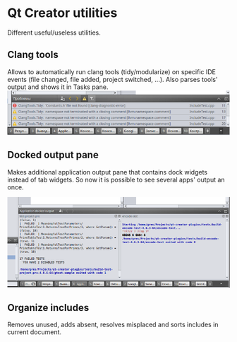 # Qt Creator utilities

Different useful/useless utilities.

## Clang tools

Allows to automatically run clang tools (tidy/modularize) on specific IDE events
(file changed, file added, project switched, ...).
Also parses tools' output and shows it in Tasks pane.
![Preview](dist/clangtools.png?raw=true)

## Docked output pane

Makes additional application output pane that contains dock widgets instead of tab widgets.
So now it is possible to see several apps' output an once.

![Preview](dist/dockoutput.png?raw=true)

## Organize includes

Removes unused, adds absent, resolves misplaced and sorts includes in current document.

